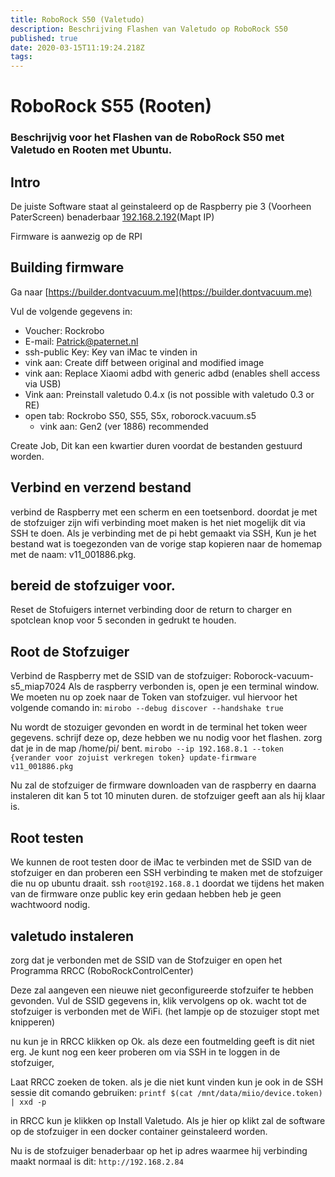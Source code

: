 ```yaml
---
title: RoboRock S50 (Valetudo)
description: Beschrijving Flashen van Valetudo op RoboRock S50
published: true
date: 2020-03-15T11:19:24.218Z
tags: 
---
```


# RoboRock S55 (Rooten)
### Beschrijvig voor het Flashen van de RoboRock S50 met Valetudo en Rooten met Ubuntu.

## Intro
De juiste Software staat al geinstaleerd op de Raspberry pie 3 (Voorheen PaterScreen) benaderbaar [192.168.2.192](192.168.2.191)(Mapt IP)

Firmware is aanwezig op de RPI

## Building firmware
Ga naar [https://builder.dontvacuum.me](https://builder.dontvacuum.me)

Vul de volgende gegevens in:
* Voucher: Rockrobo
* E-mail: Patrick@paternet.nl
* ssh-public Key: Key van iMac te vinden in
* vink aan: Create diff between original and modified image
* vink aan: Replace Xiaomi adbd with generic adbd (enables shell access via USB)
* Vink aan: Preinstall valetudo 0.4.x (is not possible with valetudo 0.3 or RE)
* open tab: Rockrobo S50, S55, S5x, roborock.vacuum.s5
	* vink aan: Gen2 (ver 1886) recommended
  
Create Job, Dit kan een kwartier duren voordat de bestanden gestuurd worden.

## Verbind en verzend bestand
verbind de Raspberry met een scherm en een toetsenbord. doordat je met de stofzuiger zijn wifi verbinding moet maken is het niet mogelijk dit via SSH te doen.
Als je verbinding met de pi hebt gemaakt via SSH, 
Kun je het bestand wat is toegezonden van de vorige stap kopieren naar de homemap met de naam: v11_001886.pkg.

## bereid de stofzuiger voor.
Reset de Stofuigers internet verbinding door de return to charger en spotclean knop voor 5 seconden in gedrukt te houden.

## Root de Stofzuiger
Verbind de Raspberry met de SSID van de stofzuiger: Roborock-vacuum-s5_miap7024
Als de raspberry verbonden is, open je een terminal window.
We moeten nu op zoek naar de Token van stofzuiger. vul hiervoor het volgende comando in:
`mirobo --debug discover --handshake true`

Nu wordt de stozuiger gevonden en wordt in de terminal het token weer gegevens. schrijf deze op, deze hebben we nu nodig voor het flashen.
zorg dat je in de map /home/pi/ bent.
`mirobo --ip 192.168.8.1 --token {verander voor zojuist verkregen token} update-firmware  v11_001886.pkg`

Nu zal de stofzuiger de firmware downloaden van de raspberry en daarna instaleren dit kan 5 tot 10 minuten duren. de stofzuiger geeft aan als hij klaar is.

## Root testen
We kunnen de root testen door de iMac te verbinden met de SSID van de stofzuiger en dan proberen een SSH verbinding te maken met de stofzuiger die nu op ubuntu draait.
ssh `root@192.168.8.1` doordat we tijdens het maken van de firmware onze public key erin gedaan hebben heb je geen wachtwoord nodig.

## valetudo instaleren
zorg dat je verbonden met de SSID van de Stofzuiger en open het Programma RRCC (RoboRockControlCenter)

Deze zal aangeven een nieuwe niet geconfigureerde stofzuifer te hebben gevonden.
Vul de SSID gegevens in, klik vervolgens op ok. wacht tot de stofzuiger is verbonden met de WiFi. (het lampje op de stozuiger stopt met knipperen)

nu kun je in RRCC klikken op Ok. als deze een foutmelding geeft is dit niet erg.
Je kunt nog een keer proberen om via SSH in te loggen in de stofzuiger,

Laat RRCC zoeken de token. als je die niet kunt vinden kun je ook in de SSH sessie dit comando gebruiken: `printf $(cat /mnt/data/miio/device.token) | xxd -p`

in RRCC kun je klikken op Install Valetudo.
Als je hier op klikt zal de software op de stofzuiger in een docker container geinstaleerd worden.

Nu is de stofzuiger benaderbaar op het ip adres waarmee hij verbinding maakt normaal is dit: `http://192.168.2.84`


